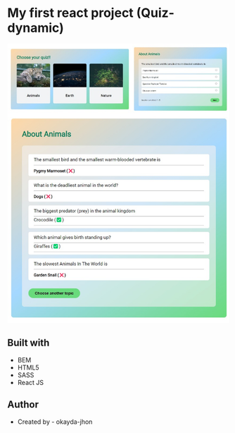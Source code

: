 # My first react project (Quiz-dynamic)

![](./screenshot.jpg)

## Built with

- BEM
- HTML5
- SASS
- React JS

## Author

- Created by - okayda-jhon
